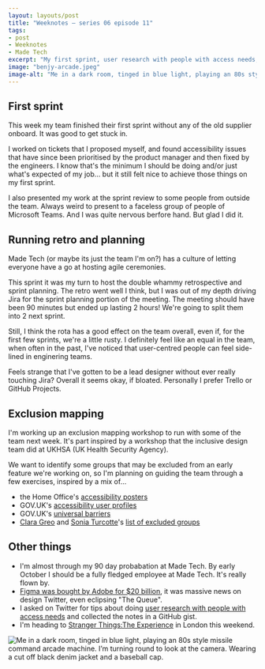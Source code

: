```yaml
---
layout: layouts/post
title: "Weeknotes – series 06 episode 11"
tags:
- post
- Weeknotes
- Made Tech
excerpt: "My first sprint, user research with people with access needs, and exclusion mapping."
image: "benjy-arcade.jpeg"
image-alt: "Me in a dark room, tinged in blue light, playing an 80s style missile command arcade machine. I’m turning round to look at the camera. Wearing a cut off black denim jacket and a baseball cap."
---
```


## First sprint

This week my team finished their first sprint without any of the old supplier onboard. It was good to get stuck in.

I worked on tickets that I proposed myself, and found accessibility issues that have since been prioritised by the product manager and then fixed by the engineers. I know that's the minimum I should be doing and/or just what's expected of my job… but it still felt nice to achieve those things on my first sprint.

I also presented my work at the sprint review to some people from outside the team. Always weird to present to a faceless group of people of Microsoft Teams. And I was quite nervous berfore hand. But glad I did it.

## Running retro and planning

Made Tech (or maybe its just the team I'm on?) has a culture of letting everyone have a go at hosting agile ceremonies.

This sprint it was my turn to host the double whammy retrospective and sprint planning. The retro went well I think, but I was out of my depth driving Jira for the sprint planning portion of the meeting. The meeting should have been 90 minutes but ended up lasting 2 hours! We're going to split them into 2 next sprint.

Still, I think the rota has a good effect on the team overall, even if, for the first few sprints, we're a little rusty. I definitely feel like an equal in the team, when often in the past, I've noticed that user-centred people can feel side-lined in enginering teams.

Feels strange that I've gotten to be a lead designer without ever really touching Jira? Overall it seems okay, if bloated. Personally I prefer Trello or GitHub Projects.

## Exclusion mapping

I'm working up an exclusion mapping workshop to run with some of the team next week. It's part inspired by a workshop that the inclusive design team did at UKHSA (UK Health Security Agency).

We want to identify some groups that may be excluded from an early feature we're working on, so I'm planning on guiding the team through a few exercises, inspired by a mix of…

- the Home Office's [accessibility posters](https://ukhomeoffice.github.io/accessibility-posters/)
- GOV.UK's [accessibility user profiles](https://www.gov.uk/government/publications/understanding-disabilities-and-impairments-user-profiles)
- GOV.UK's [universal barriers](https://gds.blog.gov.uk/2019/03/26/understanding-all-the-barriers-service-users-might-face/)
- [Clara Greo](https://twitter.com/claragt) and [Sonia Turcotte](https://twitter.com/sonia_turcotte)'s [list of excluded groups](https://twitter.com/claragt/status/1503644184737112066?s=46&t=EM4Ii8beHE6caF53d6QcCg)

## Other things

- I'm almost through my 90 day probabation at Made Tech. By early October I should be a fully fledged employee at Made Tech. It's really flown by.
- [Figma was bought by Adobe for $20 billion](https://techcrunch.com/2022/09/15/adobe-is-buying-figma-for-20b-taking-out-one-of-its-biggest-rivals-in-digital-design/), it was massive news on design Twitter, even eclipsing "The Queue".
- I asked on Twitter for tips about doing [user research with people with access needs](https://gist.github.com/benjystanton/8902400f3f672f2761d2cccb06a29a24) and collected the notes in a GitHub gist.
- I'm heading to [Stranger Things:The Experience](https://strangerthings-experience.com/london/) in London this weekend.

![Me in a dark room, tinged in blue light, playing an 80s style missile command arcade machine. I’m turning round to look at the camera. Wearing a cut off black denim jacket and a baseball cap.](/images/benjy-arcade.jpeg)